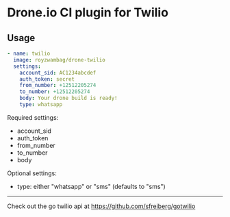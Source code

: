 # Drone.io CI plugin for Twilio

## Usage

```yml
- name: twilio
  image: royzwambag/drone-twilio
  settings:
    account_sid: AC1234abcdef
    auth_token: secret
    from_number: +12512205274
    to_number: +12512205274
    body: Your drone build is ready!
    type: whatsapp
```

Required settings:
* account_sid
* auth_token
* from_number
* to_number
* body

Optional settings:
* type: either "whatsapp" or "sms" (defaults to "sms")

---

Check out the go twilio api at https://github.com/sfreiberg/gotwilio
